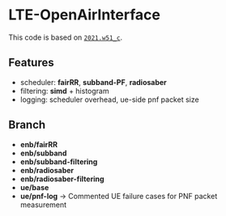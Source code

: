 # LTE-OpenAirInterface

This code is based on [`2021.w51_c`](https://gitlab.eurecom.fr/oai/openairinterface5g/-/tree/2021.w51_c?ref_type=tags).

## Features

- scheduler: **fairRR**, **subband-PF**, **radiosaber**
- filtering: **simd** + histogram
- logging: scheduler overhead, ue-side pnf packet size

## Branch

- **enb/fairRR**
- **enb/subband**
- **enb/subband-filtering**
- **enb/radiosaber**
- **enb/radiosaber-filtering**
- **ue/base**
- **ue/pnf-log** -> Commented UE failure cases for PNF packet measurement

